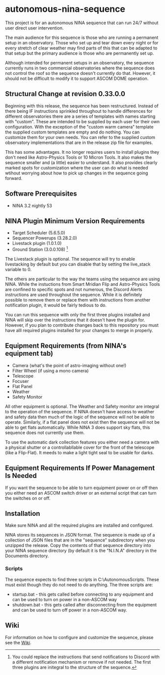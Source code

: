 # autonomous-nina-sequence
This project is for an autonomous NINA sequence that can run 24/7 without user direct user intervention.

The main audience for this sequence is those who are running a permanent setup in an observatory. Those who set up and tear down every night or for every stretch of clear weather may find parts of this that can be adapted to that setup but the primary audience is those who are permanently set up.

Although intended for permanent setups in an observatory, the sequence currently runs in two commercial observatories where the sequence does not control the roof so the sequence doesn't currently do that. However, it should not be difficult to modify it to support ASCOM DOME operation.

## Structural Change at revision 0.33.0.0

Beginning with this release, the sequence has been restructured. Instead of there being IF instructions sprinkled throughout to handle differences for different observatories there are a series of templates with names starting with "custom". These are intended to be supplied by each user for their own configuration. With the exception of the "custom warm camera" template the supplied custom templates are empty and do nothing. You can customize them for your own needs. You can refer to the supplied custom observatory implementations that are in the release zip file for examples.

This has some advantages. It no longer requires users to install plugins they don't need like Astro-Physics Tools or 10 Micron Tools. It also makes the sequence smaller and (a little) easier to understand. It also provides clearly marked spots for customization where the user can do what is needed wtihout worrying about how to pick up changes in the sequence going forward.

## Software Prerequisites

- NINA 3.2 nightly 53
 
 ## NINA Plugin Minimum Version Requirements
- Target Scheduler (5.6.5.0)
- Sequencer Powerups (3.28.2.0)
- Livestack plugin (1.0.1.0)
- Ground Station (3.0.0.108) [^1]

[^1]: You could replace the instructions that send notifications to Discord with a different notification mechanism or remove if not needed.
The first three plugins are initegral to the structure of the sequence. 

The Livestack plugin is optional. The sequence will try to enable livestacking by default but you can disable that by setting the live_stack variable to 0.

The others are particular to the way the teams using the sequence are using NINA. While the instuctions from Smart Mridian Flip and Astro-Physics Tools are confined to specific spots and not numerous, the Discord Alerts instructions are used throughout the sequence. While it is definitely possible to remove them or replace them with instructions from another notification plugin, it would be fairly tedious to do.

You can run this sequence with only the first three plugins installed and NINA will skip over the instructions that it doesn't have the plugin for. However, if you plan to contribute changes back to this repository you must have alll required plugins installed for your changes to merge in properly.

 ## Equipment Requirements (from NINA's equipment tab)

 - Camera (what's the point of astro-imaging without one!)
 - Filter Wheel (if using a mono camera)
 - Telescope
 - Focuser
 - Flat Panel
 - Weather
 - Safety Monitor

All other equipment is optional. The Weather and Safety monitor are integral to the operation of the sequence. If NINA doesn't have access to weather and safety data then much of the logic of the sequence will not be able to operate. Similarly, if a flat panel does not exist then the sequence will not be able to get flats automatically. While NINA 3 does support sky flats, this sequence does not currently use them.

To use the automatic dark collection features you either need a camera with a physical shutter or a controllabllable cover for the front of the telescope (like a Flip-Flat). It meeds to make a light tight seal to be usable for darks.

## Equipment Requirements If Power Management Is Needed

If you want the sequence to be able to turn equipment power on or off then you either need an ASCOM switch driver or an external script that can turn the switches on or off.

## Installation

Make sure NINA and all the required plugins are installed and configured.

NINA stores its sequences in JSON format. The sequence is made up of a collection of JSON files that are in the "sequence" subdirectory when you unzipped the release. Copy the contents of that sequence directory into your NINA sequence directory (by default it is the "N.I.N.A" directory in the Documents directory.

### Scripts

The sequence expects to find three scripts in C:\AutonomousScripts. These must exist though they do not need to do anything. The three scripts are:
- startup.bat - this gets called before connecting to any equipment and can be used to turn on power in a non-ASCOM way
- shutdown.bat - this gets called after disconnecting from the equipment and can be used to turn off power in a non-ASCOM way.

## Wiki

For information on how to configure and customize the sequence, please see the [Wiki](https://github.com/ac4lt/autonomous-nina-sequence/wiki).
